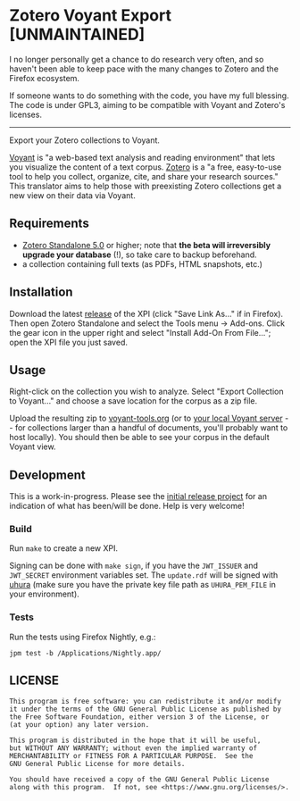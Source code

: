 # Zotero Voyant Export [UNMAINTAINED]

I no longer personally get a chance to do research very often, and so haven't
been able to keep pace with the many changes to Zotero and the Firefox ecosystem.

If someone wants to do something with the code, you have my full blessing. The
code is under GPL3, aiming to be compatible with Voyant and Zotero's licenses.

<hr>

Export your Zotero collections to Voyant.

[Voyant](http://voyant-tools.org/) is "a web-based text analysis and reading
environment" that lets you visualize the content of a text
corpus. [Zotero](https://www.zotero.org/) is a "a free, easy-to-use tool to help
you collect, organize, cite, and share your research sources." This translator
aims to help those with preexisting Zotero collections get a new view on their
data via Voyant.

## Requirements

* [Zotero Standalone 5.0][zot] or higher; note that **the beta will irreversibly
upgrade your database** (!), so take care to backup beforehand.
* a collection containing full texts (as PDFs, HTML snapshots, etc.)

## Installation

Download the latest [release][release] of the XPI (click "Save Link As..." if in
Firefox). Then open Zotero Standalone and select the Tools menu -> Add-ons.
Click the gear icon in the upper right and select "Install Add-On From File...";
open the XPI file you just saved.

## Usage

Right-click on the collection you wish to analyze. Select "Export Collection to
Voyant..." and choose a save location for the corpus as a zip file.

Upload the resulting zip to [voyant-tools.org](voyant-tools.org) (or
to [your local Voyant server][local-voyant] -- for collections larger than a
handful of documents, you'll probably want to host locally). You should then be
able to see your corpus in the default Voyant view.

## Development

This is a work-in-progress. Please see the [initial release project][project]
for an indication of what has been/will be done. Help is very welcome!

### Build

Run `make` to create a new XPI.

Signing can be done with `make sign`, if you have the `JWT_ISSUER` and
`JWT_SECRET` environment variables set. The `update.rdf` will be signed with
[uhura](http://www.softlights.net/projects/mxtools/) (make sure you have the
private key file path as `UHURA_PEM_FILE` in your environment).

### Tests

Run the tests using Firefox Nightly, e.g.:

```
jpm test -b /Applications/Nightly.app/
```

[local-voyant]: http://docs.voyant-tools.org/resources/run-your-own/voyant-server/
[zot]: https://forums.zotero.org/discussion/59829/zotero-5.0-beta/
[release]: https://github.com/corajr/zotero-voyant-export/releases
[project]: https://github.com/corajr/zotero-voyant-export/projects/1



## LICENSE

    This program is free software: you can redistribute it and/or modify
    it under the terms of the GNU General Public License as published by
    the Free Software Foundation, either version 3 of the License, or
    (at your option) any later version.

    This program is distributed in the hope that it will be useful,
    but WITHOUT ANY WARRANTY; without even the implied warranty of
    MERCHANTABILITY or FITNESS FOR A PARTICULAR PURPOSE.  See the
    GNU General Public License for more details.

    You should have received a copy of the GNU General Public License
    along with this program.  If not, see <https://www.gnu.org/licenses/>.
